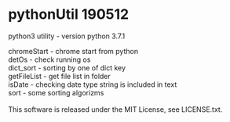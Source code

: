 # pythonUtil 190512
python3 utility - version python 3.7.1

chromeStart - chrome start from python<br>
detOs       - check running os<br>
dict_sort   - sorting by one of dict key<br>
getFileList - get file list in folder<br>
isDate      - checking date type string is included in text<br>
sort        - some sorting algorizms<br>
<br>
This software is released under the MIT License, see LICENSE.txt.
